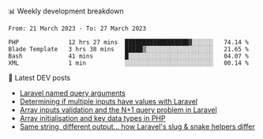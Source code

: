 📊 Weekly development breakdown
<!--START_SECTION:waka-->

```text
From: 21 March 2023 - To: 27 March 2023

PHP              12 hrs 27 mins  ██████████████████▓░░░░░░   74.14 %
Blade Template   3 hrs 38 mins   █████▒░░░░░░░░░░░░░░░░░░░   21.65 %
Bash             41 mins         █░░░░░░░░░░░░░░░░░░░░░░░░   04.07 %
XML              1 min           ░░░░░░░░░░░░░░░░░░░░░░░░░   00.14 %
```

<!--END_SECTION:waka-->

📕 Latest DEV posts
<!-- BLOG-POST-LIST:START -->
- [Laravel named query arguments](https://dev.to/michaelvickersuk/laravel-named-query-arguments-28kd)
- [Determining if multiple inputs have values with Laravel](https://dev.to/michaelvickersuk/determining-if-multiple-inputs-have-values-with-laravel-km6)
- [Array inputs validation and the N+1 query problem in Laravel](https://dev.to/michaelvickersuk/array-inputs-validation-and-the-n1-query-problem-in-laravel-2agb)
- [Array initialisation and key data types in PHP](https://dev.to/michaelvickersuk/array-initialisation-and-key-data-types-in-php-1e5b)
- [Same string, different output... how Laravel&#39;s slug &amp; snake helpers differ](https://dev.to/michaelvickersuk/same-string-different-output-how-laravels-slug-snake-helpers-differ-1ccj)
<!-- BLOG-POST-LIST:END -->
